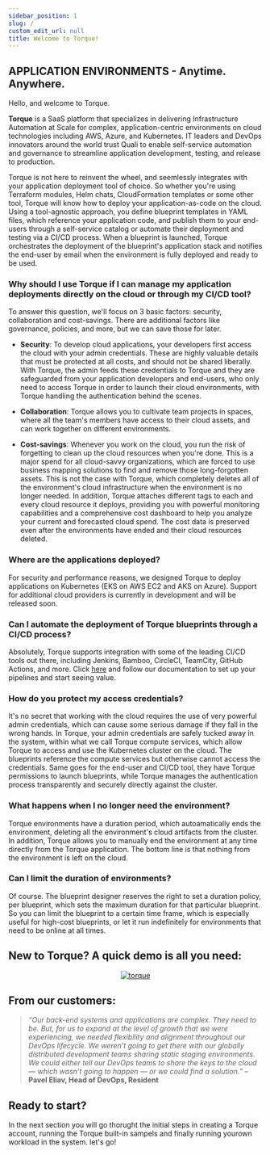 ```yaml
---
sidebar_position: 1
slug: /
custom_edit_url: null
title: Welcome to Torque!
---
```



## APPLICATION ENVIRONMENTS - Anytime. Anywhere.
Hello, and welcome to Torque. 

**Torque** is a SaaS platform that specializes in delivering Infrastructure Automation at Scale for complex, application-centric environments on cloud technologies including AWS, Azure, and Kubernetes. IT leaders and DevOps innovators around the world trust Quali to enable self-service automation and governance to streamline application development, testing, and release to production.

Torque is not here to reinvent the wheel, and seemlessly integrates with your application deployment tool of choice. So whether you're using Terraform modules, Helm chats, CloudFormation templates or some other tool, Torque will know how to deploy your application-as-code on the cloud. Using a tool-agnostic approach, you define blueprint templates in YAML files, which reference your application code, and publish them to your end-users through a self-service catalog or automate their deployment and testing via a CI/CD process. When a blueprint is launched, Torque orchestrates the deployment of the blueprint's application stack and notifies the end-user by email when the environment is fully deployed and ready to be used.

### Why should I use Torque if I can manage my application deployments directly on the cloud or through my CI/CD tool?
To answer this question, we'll focus on 3 basic factors: security, collaboration and cost-savings. There are additional factors like governance, policies, and more, but we can save those for later.

* __Security__: To develop cloud applications, your developers first access the cloud with your admin credentials. These are highly valuable details that must be protected at all costs, and should not be shared liberally. With Torque, the admin feeds these credentials to Torque and they are safeguarded from your application developers and end-users, who only need to access Torque in order to launch their cloud environments, with Torque handling the authentication behind the scenes.

* __Collaboration__: Torque allows you to cultivate team projects in spaces, where all the team's members have access to their cloud assets, and can work together on different environments.

* __Cost-savings__: Whenever you work on the cloud, you run the risk of forgetting to clean up the cloud resources when you're done. This is a major spend for all cloud-savvy organizations, which are forced to use business mapping solutions to find and remove those long-forgotten assets. This is not the case with Torque, which completely deletes all of the environment's cloud infrastructure when the environment is no longer needed. In addition, Torque attaches different tags to each and every cloud resource it deploys, providing you with powerful monitoring capabilities and a comprehensive cost dashboard to help you analyze your current and forecasted cloud spend. The cost data is preserved even after the environments have ended and their cloud resources deleted.

### Where are the applications deployed?
For security and performance reasons, we designed Torque to deploy applications on Kubernetes (EKS on AWS EC2 and AKS on Azure). Support for additional cloud providers is currently in development and will be released soon.

### Can I automate the deployment of Torque blueprints through a CI/CD process?
Absolutely, Torque supports integration with some of the leading CI/CD tools out there, including Jenkins, Bamboo, CircleCI, TeamCity, GitHub Actions, and more. Click [here](/eco-system/ci-cd) and follow our documentation to set up your pipelines and start seeing value.

### How do you protect my access credentials?
It's no secret that working with the cloud requires the use of very powerful admin credentials, which can cause some serious damage if they fall in the wrong hands. In Torque, your admin credentials are safely tucked away in the system, within what we call Torque compute services, which allow Torque to access and use the Kubernetes cluster on the cloud. The blueprints reference the compute services but otherwise cannot access the credentials. Same goes for the end-user and CI/CD tool, they have Torque permissions to launch blueprints, while Torque manages the authentication process transparently and securely directly against the cluster.

### What happens when I no longer need the environment?
Torque environments have a duration period, which autoamatically ends the environment, deleting all the environment's cloud artifacts from the cluster. In addition, Torque allows you to manually end the environment at any time directly from the Torque application. The bottom line is that nothing from the environment is left on the cloud.

### Can I limit the duration of environments?
Of course. The blueprint designer reserves the right to set a duration policy, per blueprint, which sets the maximum duration for that particular blueprint. So you can limit the blueprint to a certain time frame, which is especially useful for high-cost blueprints, or let it run indefinitely for environments that need to be online at all times.

## New to Torque? A quick demo is all you need: 
<div align="center">
  <a href="https://youtu.be/kMbJ7IRDV7w"><img src="https://img.youtube.com/vi/kMbJ7IRDV7w/0.jpg" alt="torque"></img></a>
</div>


## From our customers:
> *“Our back-end systems and applications are complex. They need to be. But, for us to expand at the level of growth that we were experiencing, we needed flexibility and alignment throughout our DevOps lifecycle. We weren’t going to get there with our globally distributed development teams sharing static staging environments. We could either tell our DevOps teams to share the keys to the cloud — which wasn’t going to happen — or we could find a solution.”* – **Pavel Eliav, Head of DevOps, Resident**

## Ready to start?
In the next section you will go thorught the initial steps in creating a Torque account, running the Torque built-in sampels and finally running yourown workload in the system. let's go!

 

